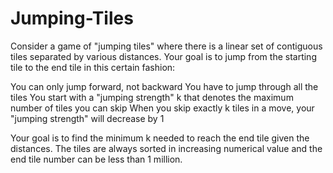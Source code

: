 # Jumping-Tiles

Consider a game of "jumping tiles" where there is a linear set of contiguous tiles separated by various distances. Your goal is to jump from the starting tile to the end tile in this certain fashion:

You can only jump forward, not backward
You have to jump through all the tiles
You start with a "jumping strength" k that denotes the maximum number of tiles you can skip
When you skip exactly k tiles in a move, your "jumping strength" will decrease by 1

Your goal is to find the minimum k needed to reach the end tile given the distances. The tiles are always sorted in increasing numerical value and the end tile number can be less than 1 million.
